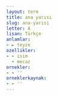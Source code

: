 ```yaml
---
layout: term
title: ana yarısı
slug: ana-yarisi
letter: A
lisan: Türkçe
anlamlar:
- ► teyze
ozellikler:
- - isim
  - mecaz
ornekler:
- - ''
orneklerkaynak:
- - ''
---
```

